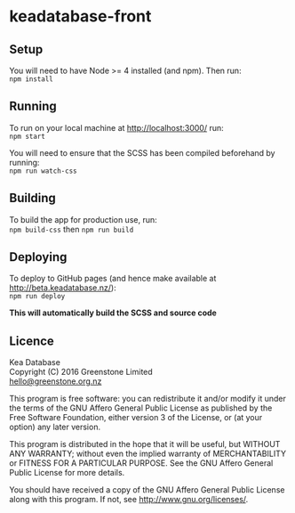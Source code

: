 keadatabase-front
=================

Setup
-----
You will need to have Node >= 4 installed (and npm). Then run:  
`npm install`

Running
-------
To run on your local machine at <http://localhost:3000/> run:  
`npm start`

You will need to ensure that the SCSS has been compiled beforehand by running:  
`npm run watch-css`

Building
--------
To build the app for production use, run:  
`npm build-css` then `npm run build`

Deploying
---------
To deploy to GitHub pages (and hence make available at http://beta.keadatabase.nz/):  
`npm run deploy`

**This will automatically build the SCSS and source code**

Licence
-------
Kea Database  
Copyright (C) 2016 Greenstone Limited  
hello@greenstone.org.nz

This program is free software: you can redistribute it and/or modify it under the terms of the GNU Affero General Public License as published by the Free Software Foundation, either version 3 of the License, or (at your option) any later version.

This program is distributed in the hope that it will be useful, but WITHOUT ANY WARRANTY; without even the implied warranty of MERCHANTABILITY or FITNESS FOR A PARTICULAR PURPOSE. See the GNU Affero General Public License for more details.

You should have received a copy of the GNU Affero General Public License along with this program. If not, see http://www.gnu.org/licenses/.
